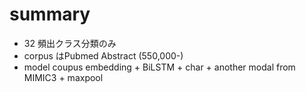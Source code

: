 # summary
* 32 頻出クラス分類のみ
* corpus はPubmed Abstract (550,000-)
* model coupus embedding + BiLSTM + char + another modal from MIMIC3 + maxpool
